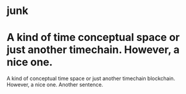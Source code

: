 # junk

A kind of time conceptual space or just another timechain. However, a nice one.
=======
A kind of conceptual time space or just another timechain blockchain. However, a nice one.
Another sentence.

